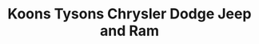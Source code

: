 ---
title: "Koons Tysons Chrysler Dodge Jeep and Ram"
url: /vienna/koons-tysons-chrysler-dodge-jeep-and-ram-chain-bridge-road/
shop: car
---